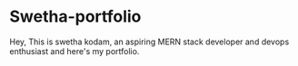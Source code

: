 # Swetha-portfolio
Hey, This is swetha kodam, an aspiring MERN stack developer and devops enthusiast and here's my portfolio.
